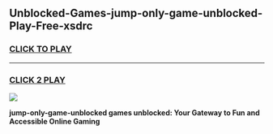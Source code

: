 
## Unblocked-Games-jump-only-game-unblocked-Play-Free-xsdrc
<h3>
<a href="https://premium76.site?title=jump-only-game-unblocked&ref=23A">CLICK TO PLAY</a></h3>
<hr>

<h3>
<a href="https://premium76.site?title=jump-only-game-unblocked&ref=23A">CLICK 2 PLAY</a>
  
</h3>

<a href="https://premium76.site?title=jump-only-game-unblocked&ref=23A"><img src="https://clearcache.store/games.png"></a>


**jump-only-game-unblocked games unblocked: Your Gateway to Fun and Accessible Online Gaming**
